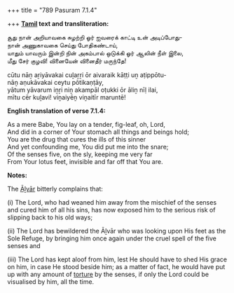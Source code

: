 +++
title = "789 Pasuram 7.1.4"

+++
**[Tamil](/definition/tamil#history "show Tamil definitions") text and transliteration:**

சூது நான் அறியாவகை சுழற்றி ஓர் ஐவரைக் காட்டி உன் அடிப்போது-  
நான் அணுகாவகை செய்து போதிகண்டாய்,  
யாதும் யாவரும் இன்றி நின் அகம்பால் ஒடுக்கி ஓர் ஆலின் நீள் இலை,  
மீது சேர் குழவி! வினையேன் வினைதீர் மருந்தே!

cūtu nāṉ aṟiyāvakai cuḻaṟṟi ōr aivaraik kāṭṭi uṉ aṭippōtu-  
nāṉ aṇukāvakai ceytu pōtikaṇṭāy,  
yātum yāvarum iṉṟi niṉ akampāl oṭukki ōr āliṉ nīḷ ilai,  
mītu cēr kuḻavi! viṉaiyēṉ viṉaitīr maruntē!

**English translation of verse 7.1.4:**

As a mere Babe, You lay on a tender, fig-leaf, oh, Lord,  
And did in a corner of Your stomach all things and beings hold;  
You are the drug that cures the ills of this sinner  
And yet confounding me, You did put me into the snare;  
Of the senses five, on the sly, keeping me very far  
From Your lotus feet, invisible and far off that You are.

**Notes:**

The [Āḻvār](/definition/aḻvar#vaishnavism "show Āḻvār definitions") bitterly complains that:

\(i\) The Lord, who had weaned him away from the mischief of the senses and cured him of all his sins, has now exposed him to the serious risk of slipping back to his old ways;

\(ii\) The Lord has bewildered the Āḻvār who was looking upon His feet as the Sole Refuge, by bringing him once again under the cruel spell of the five senses and

\(iii\) The Lord has kept aloof from him, lest He should have to shed His grace on him, in case He stood beside him; as a matter of fact, he would have put up with any amount of [torture](/definition/torture#history "show torture definitions") by the senses, if only the Lord could be visualised by him, all the time.


